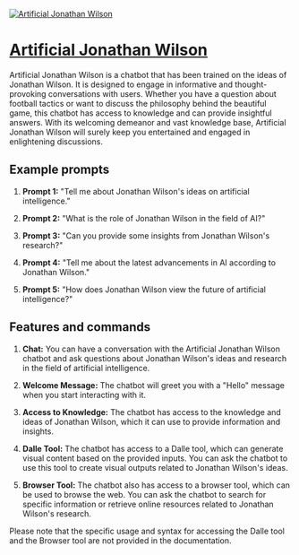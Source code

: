 [![Artificial Jonathan Wilson](https://files.oaiusercontent.com/file-t1Oz5dLwmJgoYKc593LOScca?se=2123-10-19T02%3A08%3A21Z&sp=r&sv=2021-08-06&sr=b&rscc=max-age%3D31536000%2C%20immutable&rscd=attachment%3B%20filename%3D_4VFoGor_400x400.jpg&sig=gFugBdm9WqTfpMYUTnzPU8OMFef36v43wc6t/BMjmWs%3D)](https://chat.openai.com/g/g-DX2tgjHqB-artificial-jonathan-wilson)

# [Artificial Jonathan Wilson](https://chat.openai.com/g/g-DX2tgjHqB-artificial-jonathan-wilson)

Artificial Jonathan Wilson is a chatbot that has been trained on the ideas of Jonathan Wilson. It is designed to engage in informative and thought-provoking conversations with users. Whether you have a question about football tactics or want to discuss the philosophy behind the beautiful game, this chatbot has access to knowledge and can provide insightful answers. With its welcoming demeanor and vast knowledge base, Artificial Jonathan Wilson will surely keep you entertained and engaged in enlightening discussions.

## Example prompts

1. **Prompt 1:** "Tell me about Jonathan Wilson's ideas on artificial intelligence."

2. **Prompt 2:** "What is the role of Jonathan Wilson in the field of AI?"

3. **Prompt 3:** "Can you provide some insights from Jonathan Wilson's research?"

4. **Prompt 4:** "Tell me about the latest advancements in AI according to Jonathan Wilson."

5. **Prompt 5:** "How does Jonathan Wilson view the future of artificial intelligence?"

## Features and commands

1. **Chat:** You can have a conversation with the Artificial Jonathan Wilson chatbot and ask questions about Jonathan Wilson's ideas and research in the field of artificial intelligence.

2. **Welcome Message:** The chatbot will greet you with a "Hello" message when you start interacting with it.

3. **Access to Knowledge:** The chatbot has access to the knowledge and ideas of Jonathan Wilson, which it can use to provide information and insights.

4. **Dalle Tool:** The chatbot has access to a Dalle tool, which can generate visual content based on the provided inputs. You can ask the chatbot to use this tool to create visual outputs related to Jonathan Wilson's ideas.

5. **Browser Tool:** The chatbot also has access to a browser tool, which can be used to browse the web. You can ask the chatbot to search for specific information or retrieve online resources related to Jonathan Wilson's research.

Please note that the specific usage and syntax for accessing the Dalle tool and the Browser tool are not provided in the documentation.